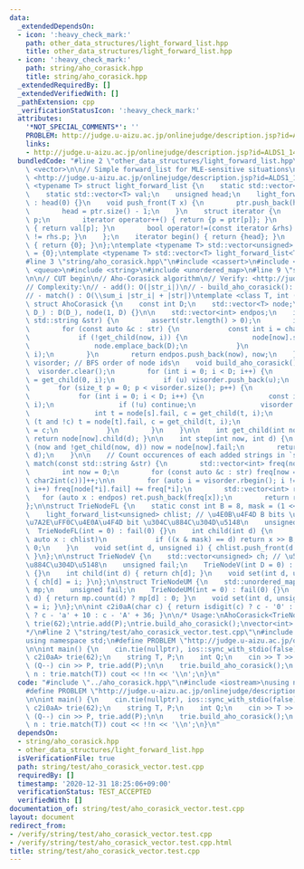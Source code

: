 ```yaml
---
data:
  _extendedDependsOn:
  - icon: ':heavy_check_mark:'
    path: other_data_structures/light_forward_list.hpp
    title: other_data_structures/light_forward_list.hpp
  - icon: ':heavy_check_mark:'
    path: string/aho_corasick.hpp
    title: string/aho_corasick.hpp
  _extendedRequiredBy: []
  _extendedVerifiedWith: []
  _pathExtension: cpp
  _verificationStatusIcon: ':heavy_check_mark:'
  attributes:
    '*NOT_SPECIAL_COMMENTS*': ''
    PROBLEM: http://judge.u-aizu.ac.jp/onlinejudge/description.jsp?id=ALDS1_14_D
    links:
    - http://judge.u-aizu.ac.jp/onlinejudge/description.jsp?id=ALDS1_14_D
  bundledCode: "#line 2 \"other_data_structures/light_forward_list.hpp\"\n#include\
    \ <vector>\n\n// Simple forward_list for MLE-sensitive situations\n// Verify:\
    \ <http://judge.u-aizu.ac.jp/onlinejudge/description.jsp?id=ALDS1_14_D>\ntemplate\
    \ <typename T> struct light_forward_list {\n    static std::vector<unsigned> ptr;\n\
    \    static std::vector<T> val;\n    unsigned head;\n    light_forward_list()\
    \ : head(0) {}\n    void push_front(T x) {\n        ptr.push_back(head), val.push_back(x);\n\
    \        head = ptr.size() - 1;\n    }\n    struct iterator {\n        unsigned\
    \ p;\n        iterator operator++() { return {p = ptr[p]}; }\n        T &operator*()\
    \ { return val[p]; }\n        bool operator!=(const iterator &rhs) { return p\
    \ != rhs.p; }\n    };\n    iterator begin() { return {head}; }\n    iterator end()\
    \ { return {0}; }\n};\ntemplate <typename T> std::vector<unsigned> light_forward_list<T>::ptr\
    \ = {0};\ntemplate <typename T> std::vector<T> light_forward_list<T>::val = {0};\n\
    #line 3 \"string/aho_corasick.hpp\"\n#include <cassert>\n#include <map>\n#include\
    \ <queue>\n#include <string>\n#include <unordered_map>\n#line 9 \"string/aho_corasick.hpp\"\
    \n\n// CUT begin\n// Aho-Corasick algorithm\n// Verify: <http://judge.u-aizu.ac.jp/onlinejudge/review.jsp?rid=5101653>\n\
    // Complexity:\n// - add(): O(|str_i|)\n// - build_aho_corasick(): O(\\sum_i |str_i|)\n\
    // - match() : O(\\sum_i |str_i| + |str|)\ntemplate <class T, int (*char2int)(char)>\
    \ struct AhoCorasick {\n    const int D;\n    std::vector<T> node;\n    AhoCorasick(int\
    \ D_) : D(D_), node(1, D) {}\n\n    std::vector<int> endpos;\n    int add(const\
    \ std::string &str) {\n        assert(str.length() > 0);\n        int now = 0;\n\
    \        for (const auto &c : str) {\n            const int i = char2int(c);\n\
    \            if (!get_child(now, i)) {\n                node[now].set(i, node.size());\n\
    \                node.emplace_back(D);\n            }\n            now = get_child(now,\
    \ i);\n        }\n        return endpos.push_back(now), now;\n    }\n\n    std::vector<int>\
    \ visorder; // BFS order of node ids\n    void build_aho_corasick() {\n      \
    \  visorder.clear();\n        for (int i = 0; i < D; i++) {\n            int u\
    \ = get_child(0, i);\n            if (u) visorder.push_back(u);\n        }\n \
    \       for (size_t p = 0; p < visorder.size(); p++) {\n            int s = visorder[p];\n\
    \            for (int i = 0; i < D; i++) {\n                const int u = get_child(s,\
    \ i);\n                if (!u) continue;\n                visorder.push_back(u);\n\
    \                int t = node[s].fail, c = get_child(t, i);\n                while\
    \ (t and !c) t = node[t].fail, c = get_child(t, i);\n                node[u].fail\
    \ = c;\n            }\n        }\n    }\n\n    int get_child(int now, int d) {\
    \ return node[now].child(d); }\n\n    int step(int now, int d) {\n        while\
    \ (now and !get_child(now, d)) now = node[now].fail;\n        return get_child(now,\
    \ d);\n    }\n\n    // Count occurences of each added strings in `str`\n    std::vector<int>\
    \ match(const std::string &str) {\n        std::vector<int> freq(node.size());\n\
    \        int now = 0;\n        for (const auto &c : str) freq[now = step(now,\
    \ char2int(c))]++;\n\n        for (auto i = visorder.rbegin(); i != visorder.rend();\
    \ i++) freq[node[*i].fail] += freq[*i];\n        std::vector<int> ret;\n     \
    \   for (auto x : endpos) ret.push_back(freq[x]);\n        return ret;\n    }\n\
    };\n\nstruct TrieNodeFL {\n    static const int B = 8, mask = (1 << B) - 1;\n\
    \    light_forward_list<unsigned> chlist; // \u4E0B\u4F4D B bits \u304C\u6587\u5B57\
    \u7A2E\uFF0C\u4E0A\u4F4D bit \u304C\u884C\u304D\u5148\n    unsigned fail;\n  \
    \  TrieNodeFL(int = 0) : fail(0) {}\n    int child(int d) {\n        for (const\
    \ auto x : chlist)\n            if ((x & mask) == d) return x >> B;\n        return\
    \ 0;\n    }\n    void set(int d, unsigned i) { chlist.push_front(d + (i << B));\
    \ }\n};\n\nstruct TrieNodeV {\n    std::vector<unsigned> ch; // \u5168 bit \u304C\
    \u884C\u304D\u5148\n    unsigned fail;\n    TrieNodeV(int D = 0) : ch(D), fail(0)\
    \ {}\n    int child(int d) { return ch[d]; }\n    void set(int d, unsigned i)\
    \ { ch[d] = i; }\n};\n\nstruct TrieNodeUM {\n    std::unordered_map<int, unsigned>\
    \ mp;\n    unsigned fail;\n    TrieNodeUM(int = 0) : fail(0) {}\n    int child(int\
    \ d) { return mp.count(d) ? mp[d] : 0; }\n    void set(int d, unsigned i) { mp[d]\
    \ = i; }\n};\n\nint c2i0aA(char c) { return isdigit(c) ? c - '0' : islower(c)\
    \ ? c - 'a' + 10 : c - 'A' + 36; }\n\n/* Usage:\nAhoCorasick<TrieNodeFL, c2i0aA>\
    \ trie(62);\ntrie.add(P);\ntrie.build_aho_corasick();\nvector<int> ret = trie.match();\n\
    */\n#line 2 \"string/test/aho_corasick_vector.test.cpp\"\n#include <iostream>\n\
    using namespace std;\n#define PROBLEM \"http://judge.u-aizu.ac.jp/onlinejudge/description.jsp?id=ALDS1_14_D\"\
    \n\nint main() {\n    cin.tie(nullptr), ios::sync_with_stdio(false);\n    AhoCorasick<TrieNodeV,\
    \ c2i0aA> trie(62);\n    string T, P;\n    int Q;\n    cin >> T >> Q;\n    while\
    \ (Q--) cin >> P, trie.add(P);\n\n    trie.build_aho_corasick();\n    for (auto\
    \ n : trie.match(T)) cout << !!n << '\\n';\n}\n"
  code: "#include \"../aho_corasick.hpp\"\n#include <iostream>\nusing namespace std;\n\
    #define PROBLEM \"http://judge.u-aizu.ac.jp/onlinejudge/description.jsp?id=ALDS1_14_D\"\
    \n\nint main() {\n    cin.tie(nullptr), ios::sync_with_stdio(false);\n    AhoCorasick<TrieNodeV,\
    \ c2i0aA> trie(62);\n    string T, P;\n    int Q;\n    cin >> T >> Q;\n    while\
    \ (Q--) cin >> P, trie.add(P);\n\n    trie.build_aho_corasick();\n    for (auto\
    \ n : trie.match(T)) cout << !!n << '\\n';\n}\n"
  dependsOn:
  - string/aho_corasick.hpp
  - other_data_structures/light_forward_list.hpp
  isVerificationFile: true
  path: string/test/aho_corasick_vector.test.cpp
  requiredBy: []
  timestamp: '2020-12-31 18:25:06+09:00'
  verificationStatus: TEST_ACCEPTED
  verifiedWith: []
documentation_of: string/test/aho_corasick_vector.test.cpp
layout: document
redirect_from:
- /verify/string/test/aho_corasick_vector.test.cpp
- /verify/string/test/aho_corasick_vector.test.cpp.html
title: string/test/aho_corasick_vector.test.cpp
---
```

